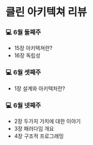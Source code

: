# 클린 아키텍쳐 리뷰

### 💻 6월 둘째주

- 15장 아키텍쳐란?
- 16장 독립성

### 💻 6월 셋째주

- 1장 설계와 아키텍처란?

### 💻 6월 넷째주

- 2장 두가지 가치에 대한 이야기
- 3장 패러다임 개요
- 4장 구조적 프로그래밍
